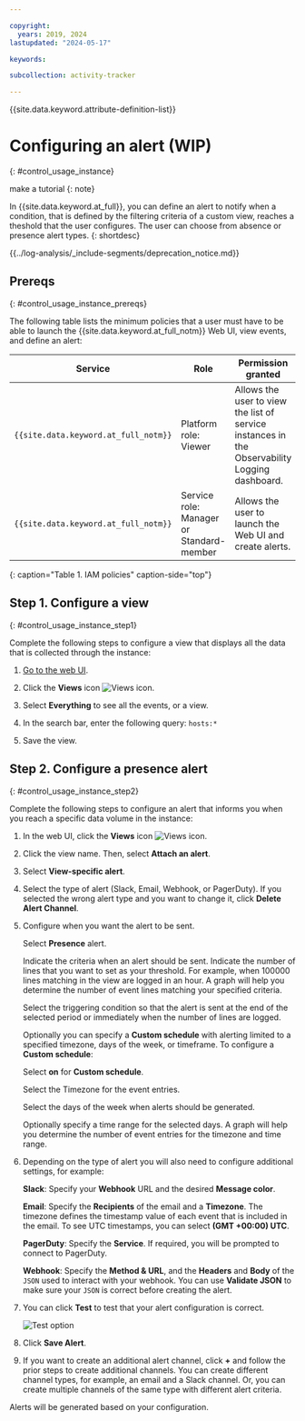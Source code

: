 ```yaml
---

copyright:
  years: 2019, 2024
lastupdated: "2024-05-17"

keywords:

subcollection: activity-tracker

---
```


{{site.data.keyword.attribute-definition-list}}


# Configuring an alert (WIP)
{: #control_usage_instance}

make a tutorial
{: note}

In {{site.data.keyword.at_full}}, you can define an alert to notify when a condition, that is defined by the filtering criteria of a custom view, reaches a theshold that the user configures. The user can choose from absence or presence alert types.
{: shortdesc}

<!-- Common deprecation statement -->
{{../log-analysis/_include-segments/deprecation_notice.md}}



## Prereqs
{: #control_usage_instance_prereqs}

The following table lists the minimum policies that a user must have to be able to launch the {{site.data.keyword.at_full_notm}} Web UI, view events, and define an alert:

| Service                               | Role                      | Permission granted            |
|---------------------------------------|---------------------------|-------------------------------|
| `{{site.data.keyword.at_full_notm}}` | Platform role: Viewer     | Allows the user to view the list of service instances in the Observability Logging dashboard. |
| `{{site.data.keyword.at_full_notm}}` | Service role: Manager or Standard-member      | Allows the user to launch the Web UI and create alerts.  |
{: caption="Table 1. IAM policies" caption-side="top"}


## Step 1. Configure a view
{: #control_usage_instance_step1}

Complete the following steps to configure a view that displays all the data that is collected through the instance:

1. [Go to the web UI](/docs/services/activity-tracker?topic=activity-tracker-launch#launch).

2. Click the **Views** icon ![Views icon](images/views.png "Views icon").

3. Select **Everything** to see all the events, or a view.

4. In the search bar, enter the following query: `hosts:*`

5. Save the view.


## Step 2. Configure a presence alert
{: #control_usage_instance_step2}

Complete the following steps to configure an alert that informs you when you reach a specific data volume in the instance:

1. In the web UI, click the **Views** icon ![Views icon](images/views.png "Views icon").
2. Click the view name. Then, select **Attach an alert**.
3. Select **View-specific alert**.
4. Select the type of alert (Slack, Email, Webhook, or PagerDuty).  If you selected the wrong alert type and you want to change it, click **Delete Alert Channel**.
5. Configure when you want the alert to be sent.

    Select **Presence** alert.

    Indicate the criteria when an alert should be sent. Indicate the number of lines that you want to set as your threshold. For example, when 100000 lines matching in the view are logged in an hour.  A graph will help you determine the number of event lines matching your specified criteria.

    Select the triggering condition so that the alert is sent at the end of the selected period or immediately when the number of lines are logged.

    Optionally you can specify a **Custom schedule** with alerting limited to a specified timezone, days of the week, or timeframe. To configure a **Custom schedule**:

    Select **on** for **Custom schedule**.

    Select the Timezone for the event entries.

    Select the days of the week when alerts should be generated.

    Optionally specify a time range for the selected days. A graph will help you determine the number of event entries for the timezone and time range.

6. Depending on the type of alert you will also need to configure additional settings, for example:

    **Slack**:  Specify your **Webhook** URL and the desired **Message color**.

    **Email**: Specify the **Recipients** of the email and a **Timezone**. The timezone defines the timestamp value of each event that is included in the email. To see UTC timestamps, you can select **(GMT +00:00) UTC**.

    **PagerDuty**: Specify the **Service**.  If required, you will be prompted to connect to PagerDuty.

    **Webhook**: Specify the **Method & URL**, and the **Headers** and **Body** of the `JSON` used to interact with your webhook.  You can use **Validate JSON** to make sure your `JSON` is correct before creating the alert.

7. You can click **Test** to test that your alert configuration is correct.

    ![Test option](images/alert_test.png "Example event showing Test option")

8. Click **Save Alert**.

9. If you want to create an additional alert channel, click **+** and follow the prior steps to create additional channels.  You can create different channel types, for example, an email and a Slack channel.  Or, you can create multiple channels of the same type with different alert criteria.

Alerts will be generated based on your configuration.
